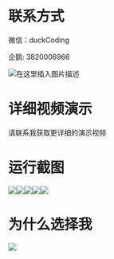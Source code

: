# 联系方式

微信：duckCoding

企鹅: 3820006966

![在这里插入图片描述](http://upload.cxycsx.vip/91ab4bcb4f2c4c6db86365bb6d6e9c62.jpeg)

# 详细视频演示

请联系我获取更详细的演示视频

# 运行截图

![](http://www.bysj52.com/uploadfile/ueditor/image/202306/%E6%AF%95%E8%AE%BEssm379%E5%9F%BA%E4%BA%8Ejava%E7%9A%84%E4%BE%9B%E7%94%B5%E5%85%AC%E5%8F%B8%E5%AE%89%E5%85%A8%E7%94%9F%E4%BA%A7%E8%80%83%E8%AF%95%E7%B3%BB%E7%BB%9F%E7%9A%84+vue%E6%AF%95%E4%B8%9A%E8%AE%BE%E8%AE%A1/1.png)![](http://www.bysj52.com/uploadfile/ueditor/image/202306/%E6%AF%95%E8%AE%BEssm379%E5%9F%BA%E4%BA%8Ejava%E7%9A%84%E4%BE%9B%E7%94%B5%E5%85%AC%E5%8F%B8%E5%AE%89%E5%85%A8%E7%94%9F%E4%BA%A7%E8%80%83%E8%AF%95%E7%B3%BB%E7%BB%9F%E7%9A%84+vue%E6%AF%95%E4%B8%9A%E8%AE%BE%E8%AE%A1/2.png)![](http://www.bysj52.com/uploadfile/ueditor/image/202306/%E6%AF%95%E8%AE%BEssm379%E5%9F%BA%E4%BA%8Ejava%E7%9A%84%E4%BE%9B%E7%94%B5%E5%85%AC%E5%8F%B8%E5%AE%89%E5%85%A8%E7%94%9F%E4%BA%A7%E8%80%83%E8%AF%95%E7%B3%BB%E7%BB%9F%E7%9A%84+vue%E6%AF%95%E4%B8%9A%E8%AE%BE%E8%AE%A1/4.png)![](http://www.bysj52.com/uploadfile/ueditor/image/202306/%E6%AF%95%E8%AE%BEssm379%E5%9F%BA%E4%BA%8Ejava%E7%9A%84%E4%BE%9B%E7%94%B5%E5%85%AC%E5%8F%B8%E5%AE%89%E5%85%A8%E7%94%9F%E4%BA%A7%E8%80%83%E8%AF%95%E7%B3%BB%E7%BB%9F%E7%9A%84+vue%E6%AF%95%E4%B8%9A%E8%AE%BE%E8%AE%A1/5.png)![](http://www.bysj52.com/uploadfile/ueditor/image/202306/%E6%AF%95%E8%AE%BEssm379%E5%9F%BA%E4%BA%8Ejava%E7%9A%84%E4%BE%9B%E7%94%B5%E5%85%AC%E5%8F%B8%E5%AE%89%E5%85%A8%E7%94%9F%E4%BA%A7%E8%80%83%E8%AF%95%E7%B3%BB%E7%BB%9F%E7%9A%84+vue%E6%AF%95%E4%B8%9A%E8%AE%BE%E8%AE%A1/3.png)

# 为什么选择我

![](http://upload.cxycsx.vip/%E7%A8%8B%E5%BA%8F%E8%AE%BE%E8%AE%A1.png)

